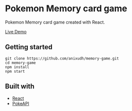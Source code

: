 # Pokemon Memory card game

Pokemon Memory card game created with React.

[Live Demo](https://anixudh.github.io/memory-game/)

## Getting started

```
git clone https://github.com/anixudh/memory-game.git
cd memory-game
npm install
npm start
```

## Built with

- [React](https://reactjs.org/)
- [PokeAPI](https://pokeapi.co/)
